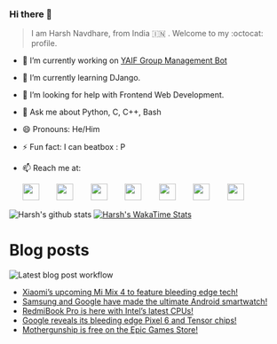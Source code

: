 ### Hi there 👋

> I am Harsh Navdhare, from India :india: . Welcome to my :octocat: profile.

* 🔭 I’m currently working on [YAIF Group Management Bot](https://github.com/YAIFoundation/YAR_Manager_Bot)
* 🌱 I’m currently learning DJango.
* 🤔 I’m looking for help with Frontend Web Development.
* 💬 Ask me about Python, C, C++, Bash
* 😄 Pronouns: He/Him
* ⚡ Fun fact: I can beatbox : P
* 📫 Reach me at: 
 

    [<img src="https://simpleicons.org/icons/instagram.svg" width="30">](https://www.instagram.com/plus_infinity.hn) &nbsp;&nbsp;&nbsp;&nbsp;&nbsp;&nbsp;
    [<img src="https://simpleicons.org/icons/facebook.svg" width="30">](https://www.facebook.com/harsh.navdhare.infinity) &nbsp;&nbsp;&nbsp;&nbsp;&nbsp;&nbsp; 
    [<img src="https://simpleicons.org/icons/twitter.svg" width="30">](https://twitter.com/hnavdhare) &nbsp;&nbsp;&nbsp;&nbsp;&nbsp;&nbsp; 
    [<img src="https://simpleicons.org/icons/xdadevelopers.svg" width="30">](https://forum.xda-developers.com/member.php?u=8122486) &nbsp;&nbsp;&nbsp;&nbsp;&nbsp;&nbsp; 
    [<img src="https://simpleicons.org/icons/telegram.svg" width="30">](https://t.me/infinitEplus) &nbsp;&nbsp;&nbsp;&nbsp;&nbsp;&nbsp;
    [<img src="https://simpleicons.org/icons/snapchat.svg" width="30">](https://www.snapchat.com/add/plus.infinity) &nbsp;&nbsp;&nbsp;&nbsp;&nbsp;&nbsp; 
    [<img src="https://simpleicons.org/icons/gmail.svg" width="30">](mailto:navdhareharsh2001@gmail.com)

 
 

![Harsh's github stats](https://github-readme-stats-infinity-plus.vercel.app/api?username=infinity-plus&show_icons=true&count_private=true&theme=dark) [![Harsh's WakaTime Stats](https://github-readme-stats-infinity-plus.vercel.app/api/wakatime?username=infinity_plus&theme=dark)](https://wakatime.com/@infinity_plus)

# Blog posts

![Latest blog post workflow](https://github.com/infinity-plus/infinity-plus/workflows/Latest%20blog%20post%20workflow/badge.svg)

<!-- BLOG-POST-LIST:START -->
- [Xiaomi’s upcoming Mi Mix 4 to feature bleeding edge tech!](https://spadebee.com/2021/08/05/xiaomis-upcoming-mi-mix-4-to-feature-bleeding-edge-tech/?utm_source=rss&utm_medium=rss&utm_campaign=xiaomis-upcoming-mi-mix-4-to-feature-bleeding-edge-tech)
- [Samsung and Google have made the ultimate Android smartwatch!](https://spadebee.com/2021/08/04/samsung-and-google-have-made-the-ultimate-android-smartwatch/?utm_source=rss&utm_medium=rss&utm_campaign=samsung-and-google-have-made-the-ultimate-android-smartwatch)
- [RedmiBook Pro is here with Intel’s latest CPUs!](https://spadebee.com/2021/08/03/redmibook-pro-is-here-with-intels-latest-cpus/?utm_source=rss&utm_medium=rss&utm_campaign=redmibook-pro-is-here-with-intels-latest-cpus)
- [Google reveals its bleeding edge Pixel 6 and Tensor chips!](https://spadebee.com/2021/08/02/google-reveals-its-bleeding-edge-pixel-6-and-tensor-chips/?utm_source=rss&utm_medium=rss&utm_campaign=google-reveals-its-bleeding-edge-pixel-6-and-tensor-chips)
- [Mothergunship is free on the Epic Games Store!](https://spadebee.com/2021/07/31/mothergunship-is-free-on-the-epic-games-store/?utm_source=rss&utm_medium=rss&utm_campaign=mothergunship-is-free-on-the-epic-games-store)
<!-- BLOG-POST-LIST:END -->
